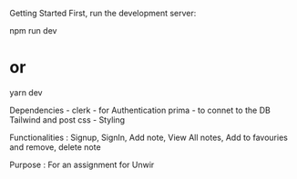 Getting Started
First, run the development server:

npm run dev
# or
yarn dev

Dependencies - 
    clerk - for Authentication
    prima - to connet to the DB
    Tailwind and post css - Styling
    
    
Functionalities : Signup, SignIn, Add note, View All notes, Add to favouries and remove, delete note

Purpose : For an assignment for Unwir
